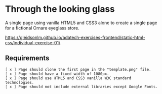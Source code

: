 # Through the looking glass #
A single page using vanilla HTML5 and CSS3 alone to create a single page for a fictional Ornare eyeglass store.

https://gleidsonlm.github.io/adatech-exercises-frontend/static-html-css/individual-exercise-01/

## Requirements ##
    [ x ] Page should clone the first page in the "template.png" file.
    [ x ] Page should have a fixed width of 1080px.
    [ x ] Page should use HTML5 and CSS3 vanilla W3C standard technologies.
    [ x ] Page should not include external libraries except Google Fonts.
